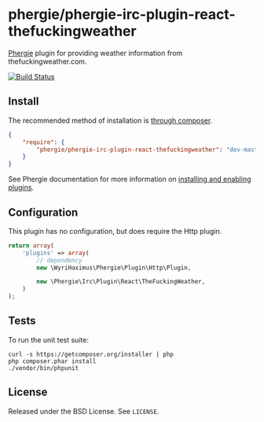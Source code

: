# phergie/phergie-irc-plugin-react-thefuckingweather

[Phergie](http://github.com/phergie/phergie-irc-bot-react/) plugin for providing weather information from thefuckingweather.com.

[![Build Status](https://secure.travis-ci.org/phergie/phergie-irc-plugin-react-thefuckingweather.png?branch=master)](http://travis-ci.org/phergie/phergie-irc-plugin-react-thefuckingweather)

## Install

The recommended method of installation is [through composer](http://getcomposer.org).

```JSON
{
    "require": {
        "phergie/phergie-irc-plugin-react-thefuckingweather": "dev-master"
    }
}
```

See Phergie documentation for more information on
[installing and enabling plugins](https://github.com/phergie/phergie-irc-bot-react/wiki/Usage#plugins).

## Configuration

This plugin has no configuration, but does require the Http plugin.

```php
return array(
    'plugins' => array(
        // dependency
        new \WyriHaximus\Phergie\Plugin\Http\Plugin,

        new \Phergie\Irc\Plugin\React\TheFuckingWeather,
    )
);
```

## Tests

To run the unit test suite:

```
curl -s https://getcomposer.org/installer | php
php composer.phar install
./vendor/bin/phpunit
```

## License

Released under the BSD License. See `LICENSE`.
